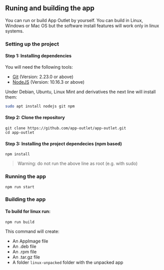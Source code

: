 ## Runing and building the app
You can run or build App Outlet by yourself. You can build in Linux, Windows or Mac OS but the software install features will work only in linux systems. 

### Setting up the project
#### Step 1: Installing dependencies
You will need the following tools:
- [Git](https://git-scm.com/) (Version: 2.23.0 or above)
- [NodeJS](https://nodejs.org/) (Version: 10.16.3 or above)

Under Debian, Ubuntu, Linux Mint and derivatives the next line will install them:

```bash
sudo apt install nodejs git npm
```

#### Step 2: Clone the repository
```
git clone https://github.com/app-outlet/app-outlet.git
cd app-outlet
```

#### Step 3: Installing the project dependecies (npm based)
```
npm install
```
> Warning: do not run the above line as root (e.g. with sudo)

### Running the app

```
npm run start
```

### Building the app
#### To build for linux run:
```
npm run build
```
This command will create:
- An AppImage file 
- An .deb file
- An .rpm file
- An .tar.gz file
- A folder `linux-unpacked` folder with the unpacked app

